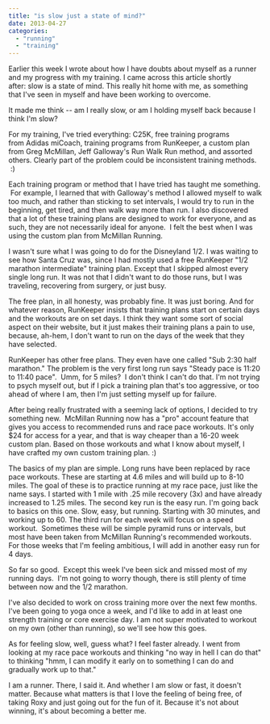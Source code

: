 ```yaml
---
title: "is slow just a state of mind?"
date: 2013-04-27
categories: 
  - "running"
  - "training"
---
```


Earlier this week I wrote about how I have doubts about myself as a runner and my progress with my training. I came across this article shortly after: slow is a state of mind. This really hit home with me, as something that I've seen in myself and have been working to overcome.

It made me think -- am I really slow, or am I holding myself back because I think I'm slow?

For my training, I've tried everything: C25K, free training programs from Adidas miCoach, training programs from RunKeeper, a custom plan from Greg McMillan, Jeff Galloway's Run Walk Run method, and assorted others. Clearly part of the problem could be inconsistent training methods.  :)  

Each training program or method that I have tried has taught me something.  For example, I learned that with Galloway's method I allowed myself to walk too much, and rather than sticking to set intervals, I would try to run in the beginning, get tired, and then walk way more than run. I also discovered that a lot of these training plans are designed to work for everyone, and as such, they are not necessarily ideal for anyone.  I felt the best when I was using the custom plan from McMillan Running.

I wasn't sure what I was going to do for the Disneyland 1/2. I was waiting to see how Santa Cruz was, since I had mostly used a free RunKeeper "1/2 marathon intermediate" training plan. Except that I skipped almost every single long run. It was not that I didn't want to do those runs, but I was traveling, recovering from surgery, or just busy.

The free plan, in all honesty, was probably fine. It was just boring. And for whatever reason, RunKeeper insists that training plans start on certain days and the workouts are on set days. I think they want some sort of social aspect on their website, but it just makes their training plans a pain to use, because, ah-hem, I don't want to run on the days of the week that they have selected.

RunKeeper has other free plans. They even have one called "Sub 2:30 half marathon." The problem is the very first long run says "Steady pace is 11:20 to 11:40 pace".  Umm, for 5 miles?  I don't think I can't do that. I'm not trying to psych myself out, but if I pick a training plan that's too aggressive, or too ahead of where I am, then I'm just setting myself up for failure.

After being really frustrated with a seeming lack of options, I decided to try something new.  McMillan Running now has a "pro" account feature that gives you access to recommended runs and race pace workouts. It's only $24 for access for a year, and that is way cheaper than a 16-20 week custom plan. Based on those workouts and what I know about myself, I have crafted my own custom training plan. :)

The basics of my plan are simple. Long runs have been replaced by race pace workouts. These are starting at 4.6 miles and will build up to 8-10 miles. The goal of these is to practice running at my race pace, just like the name says. I started with 1 mile with .25 mile recovery (3x) and have already increased to 1.25 miles. The second key run is the easy run. I'm going back to basics on this one. Slow, easy, but running. Starting with 30 minutes, and working up to 60. The third run for each week will focus on a speed workout.  Sometimes these will be simple pyramid runs or intervals, but most have been taken from McMillan Running's recommended workouts. For those weeks that I'm feeling ambitious, I will add in another easy run for 4 days.

So far so good.  Except this week I've been sick and missed most of my running days.  I'm not going to worry though, there is still plenty of time between now and the 1/2 marathon.

I've also decided to work on cross training more over the next few months. I've been going to yoga once a week, and I'd like to add in at least one strength training or core exercise day. I am not super motivated to workout on my own (other than running), so we'll see how this goes.

As for feeling slow, well, guess what? I feel faster already. I went from looking at my race pace workouts and thinking "no way in hell I can do that" to thinking "hmm, I can modify it early on to something I can do and gradually work up to that."

I am a runner. There, I said it. And whether I am slow or fast, it doesn't matter. Because what matters is that I love the feeling of being free, of taking Roxy and just going out for the fun of it. Because it's not about winning, it's about becoming a better me.

